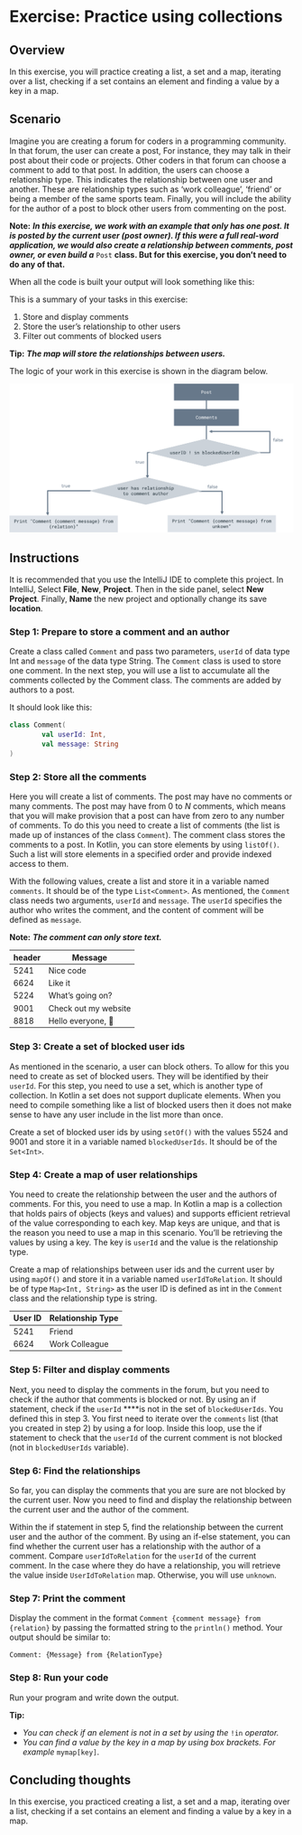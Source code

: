 # Exercise: Practice using collections

## Overview

In this exercise, you will practice creating a list, a set and a map, iterating over a list, checking if a set contains an element and finding a value by a key in a map.

## Scenario

Imagine you are creating a forum for coders in a programming community. In that forum, the user can create a post, For instance, they may talk in their post about their code or projects. Other coders in that forum can choose a comment to add to that post. In addition, the users can choose a relationship type. This indicates the relationship between one user and another. These are relationship types such as ‘work colleague’, ‘friend’ or being a member of the same sports team. Finally, you will include the ability for the author of a post to block other users from commenting on the post.

**********Note:********** *******************************************In this exercise, we work with an example that only has one post. It is posted by the current user (post owner). If this were a full real-word application, we would also create a relationship between comments, post owner, or even build a******************************************* `Post` ********************************************************************class. But for this exercise, you don’t need to do any of that.********************************************************************

When all the code is built your output will look something like this:

This is a summary of your tasks in this exercise:

1. Store and display comments
2. Store the user’s relationship to other users
3. Filter out comments of blocked users

********Tip:******** *******************************The map will store the relationships between users.*******************************

The logic of your work in this exercise is shown in the diagram below.

![Collections-Flowchart.png](img/Collections-Flowchart.png)

## Instructions

It is recommended that you use the IntelliJ IDE to complete this project. In IntelliJ, Select ********File********, ******New******, **************Project**************. Then in the side panel, select **********************New Project**********************. Finally, ****Name**** the new project and optionally change its save ********location********.

### Step 1: Prepare to store a comment and an author

Create a class called `Comment` and pass two parameters, `userId` of data type Int and `message` of the data type String. The `Comment` class is used to store one comment. In the next step, you will use a list to accumulate all the comments collected by the Comment class. The comments are added by authors to a post.

It should look like this:

```kotlin
class Comment(
		val userId: Int,
		val message: String
)
```

### Step 2: Store all the comments

Here you will create a list of comments. The post may have no comments or many comments. The post may have from 0 to $N$ comments, which means that you will make provision that a post can have from zero to any number of comments. To do this you need to create a list of comments (the list is made up of instances of the class `Comment`). The comment class stores the comments  to a post. In Kotlin, you can store elements by using `listOf()`. Such a list will store elements in a specified order and provide indexed access to them.

With the following values, create a list and store it in a variable named `comments`. It should be of the type `List<Comment>`. As mentioned, the `Comment` class needs two arguments, `userId` and `message`. The `userId` specifies the author who writes the comment, and the content of comment will be defined as `message`.

**********Note:********** *************************The comment can only store text.*************************

| header | Message              |
|--------|----------------------|
| 5241   | Nice code            |
| 6624   | Like it              |
| 5224   | What’s going on?     |
| 9001   | Check out my website |
| 8818   | Hello everyone, 🙂   |

### Step 3: Create a set of blocked user ids

As mentioned in the scenario, a user can block others. To allow for this you need to create as set of blocked users. They will be identified by their `userId`. For this step, you need to use a set, which is another type of collection. In Kotlin a set does not support duplicate elements. When you need to compile something like a list of blocked users then it does not make sense to have any user include in the list more than once.

Create a set of blocked user ids by using `setOf()` with the values 5524 and 9001 and store it in a variable named `blockedUserIds`. It should be of the `Set<Int>`.

### Step 4: Create a map of user relationships

You need to create the relationship between the user and the authors of comments. For this, you need to use a map. In Kotlin a map is a collection that holds pairs of objects (keys and values) and supports efficient retrieval of the value corresponding to each key. Map keys are unique, and that is the reason you need to use a map in this scenario. You’ll be retrieving the values by using a key. The key is `userId` and the value is the relationship type.

Create a map of relationships between user ids and the current user by using `mapOf()` and store it in a variable named `userIdToRelation`. It should be of type `Map<Int, String>` as the user ID is defined as int in the `Comment` class and the relationship type is string.

| User ID | Relationship Type |
|---------|-------------------|
| 5241    | Friend            |
| 6624    | Work Colleague    |

### Step 5: Filter and display comments

Next, you need to display the comments in the forum, but you need to check if the author that comments is blocked or not. By using an if statement, check if the `userId` ****is not in the set of `blockedUserIds`. You defined this in step 3. You first need to iterate over the `comments` list (that you created in step 2) by using a for loop. Inside this loop, use the if  statement to check that the `userId` of the current comment is not blocked (not in `blockedUserIds` variable).

### Step 6: Find the relationships

So far, you can display the comments that you are sure are not blocked by the current user. Now you need to find and display the relationship between the current user and the author of the comment.

Within the if statement in step 5, find the relationship between the current user and the author of the comment. By using an if-else statement, you can find whether the current user has a relationship with the author of a comment. Compare `userIdToRelation` for the `userId` of the current comment. In the case where they do have a relationship, you will retrieve the value inside `UserIdToRelation` map. Otherwise, you will use `unknown`.

### Step 7: Print the comment

Display the comment in the format `Comment {comment message} from {relation}` by passing the formatted string to the `println()` method. 
Your output should be similar to:

```
Comment: {Message} from {RelationType}
```

### Step 8: Run your code

Run your program and write down the output.

**Tip:**

- *You can check if an element is not in a set by using the* `!in` *operator.*
- *You can find a value by the key in a map by using box brackets. For example* `mymap[key]`.

## **Concluding thoughts**

In this exercise, you practiced creating a list, a set and a map, iterating over a list, checking if a set contains an element and finding a value by a key in a map.